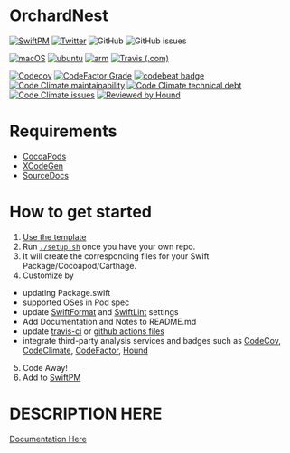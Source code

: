 # OrchardNest

[![SwiftPM](https://img.shields.io/badge/SPM-Linux%20%7C%20iOS%20%7C%20macOS%20%7C%20watchOS%20%7C%20tvOS-success?logo=swift)](https://swift.org)
[![Twitter](https://img.shields.io/badge/twitter-@leogdion-blue.svg?style=flat)](http://twitter.com/leogdion)
![GitHub](https://img.shields.io/github/license/brightdigit/OrchardNest)
![GitHub issues](https://img.shields.io/github/issues/brightdigit/OrchardNest)

[![macOS](https://github.com/brightdigit/OrchardNest/workflows/macOS/badge.svg)](https://github.com/brightdigit/OrchardNest/actions?query=workflow%3AmacOS)
[![ubuntu](https://github.com/brightdigit/OrchardNest/workflows/ubuntu/badge.svg)](https://github.com/brightdigit/OrchardNest/actions?query=workflow%3Aubuntu)
[![arm](https://github.com/brightdigit/OrchardNest/workflows/arm/badge.svg)](https://github.com/brightdigit/OrchardNest/actions?query=workflow%3Aarm)
[![Travis (.com)](https://img.shields.io/travis/com/brightdigit/OrchardNest?logo=travis)](https://travis-ci.com/brightdigit/OrchardNest)

[![Codecov](https://img.shields.io/codecov/c/github/brightdigit/OrchardNest)](https://codecov.io/gh/brightdigit/OrchardNest)
[![CodeFactor Grade](https://img.shields.io/codefactor/grade/github/brightdigit/OrchardNest)](https://www.codefactor.io/repository/github/brightdigit/OrchardNest)
[![codebeat badge](https://codebeat.co/badges/4f86fb90-f8de-40c5-ab63-e6069cde5002)](https://codebeat.co/projects/github-com-brightdigit-OrchardNest-master)
[![Code Climate maintainability](https://img.shields.io/codeclimate/maintainability/brightdigit/OrchardNest)](https://codeclimate.com/github/brightdigit/OrchardNest)
[![Code Climate technical debt](https://img.shields.io/codeclimate/tech-debt/brightdigit/OrchardNest?label=debt)](https://codeclimate.com/github/brightdigit/OrchardNest)
[![Code Climate issues](https://img.shields.io/codeclimate/issues/brightdigit/OrchardNest)](https://codeclimate.com/github/brightdigit/OrchardNest)
[![Reviewed by Hound](https://img.shields.io/badge/Reviewed_by-Hound-8E64B0.svg)](https://houndci.com)

# Requirements 

* [CocoaPods](https://cocoapods.org)
* [XCodeGen](https://github.com/yonaskolb/XcodeGen)
* [SourceDocs](https://github.com/eneko/SourceDocs)

# How to get started

1. [Use the template](https://github.com/brightdigit/EggSeed/generate)
2. Run [`./setup.sh`](https://github.com/brightdigit/EggSeed/blob/master/setup.sh) once you have your own repo. 
3. It will create the corresponding files for your Swift Package/Cocoapod/Carthage.
4. Customize by 
  * updating Package.swift
  * supported OSes in Pod spec
  * update [SwiftFormat](https://github.com/brightdigit/EggSeed/blob/master/.swiftformat) and [SwiftLint](https://github.com/brightdigit/EggSeed/blob/master/.swiftlint.yml) settings
  * Add Documentation and Notes to README.md
  * update [travis-ci](https://github.com/brightdigit/EggSeed/blob/master/.travis.yml) or [github actions files](https://github.com/brightdigit/EggSeed/tree/master/.github/workflows)
  * integrate third-party analysis services and badges such as [CodeCov](https://codecov.io), [CodeClimate](https://codeclimate.com), [CodeFactor](https://www.codefactor.io/dashboard), [Hound](https://houndci.com)
5. Code Away!
5. Add to [SwiftPM](https://github.com/daveverwer/SwiftPMLibrary)

# DESCRIPTION HERE

[Documentation Here](/docs/README.md)
